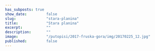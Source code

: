 ```yaml
---
has_subposts: true
show_date:         false
slug:              "stara-planina"
title:             "Stara planina"
excerpt:           ""
description:       ""
image:             "/putopisi/2017-fruska-gora/img/20170225_12.jpg"
published:         false
---
```


